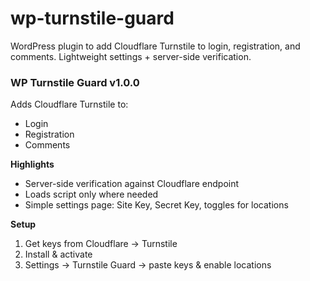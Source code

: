 # wp-turnstile-guard
WordPress plugin to add Cloudflare Turnstile to login, registration, and comments. Lightweight settings + server-side verification.

### WP Turnstile Guard v1.0.0

Adds Cloudflare Turnstile to:
- Login
- Registration
- Comments

**Highlights**
- Server-side verification against Cloudflare endpoint
- Loads script only where needed
- Simple settings page: Site Key, Secret Key, toggles for locations

**Setup**
1. Get keys from Cloudflare → Turnstile
2. Install & activate
3. Settings → Turnstile Guard → paste keys & enable locations

